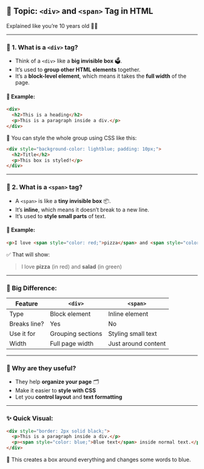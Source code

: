 ## 📘 Topic: **`<div>` and `<span>` Tag in HTML**

Explained like you’re 10 years old 👦👧

---

### 🧱 1. What is a `<div>` tag?

- Think of a `<div>` like a **big invisible box** 🗳️.
- It’s used to **group other HTML elements** together.
- It’s a **block-level element**, which means it takes the **full width** of the page.

#### 🧪 Example:
```html
<div>
  <h2>This is a heading</h2>
  <p>This is a paragraph inside a div.</p>
</div>
```

🧠 You can style the whole group using CSS like this:
```html
<div style="background-color: lightblue; padding: 10px;">
  <h2>Title</h2>
  <p>This box is styled!</p>
</div>
```

---

### 🧵 2. What is a `<span>` tag?

- A `<span>` is like a **tiny invisible box** 📦.
- It’s **inline**, which means it doesn’t break to a new line.
- It’s used to **style small parts** of text.

#### 🧪 Example:
```html
<p>I love <span style="color: red;">pizza</span> and <span style="color: green;">salad</span>.</p>
```

✅ That will show:  
> I love **pizza** (in red) and **salad** (in green)

---

### 🧠 Big Difference:
| Feature        | `<div>`             | `<span>`            |
|----------------|---------------------|---------------------|
| Type           | Block element        | Inline element       |
| Breaks line?   | Yes                  | No                  |
| Use it for     | Grouping sections   | Styling small text  |
| Width          | Full page width     | Just around content |

---

### 🎨 Why are they useful?

- They help **organize your page** 🗂️
- Make it easier to **style with CSS**
- Let you **control layout** and **text formatting**

---

### ✨ Quick Visual:

```html
<div style="border: 2px solid black;">
  <p>This is a paragraph inside a div.</p>
  <p><span style="color: blue;">Blue text</span> inside normal text.</p>
</div>
```

🧠 This creates a box around everything and changes some words to blue.

